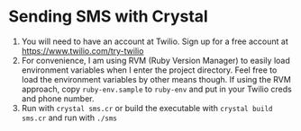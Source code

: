 # Sending SMS with Crystal

1. You will need to have an account at Twilio. Sign up for a free account at https://www.twilio.com/try-twilio
2. For convenience, I am using RVM (Ruby Version Manager) to easily load environment variables when I enter the project directory.
Feel free to load the environment variables by other means though. If using the RVM approach, copy `ruby-env.sample` to `ruby-env` and put in your Twilio creds and phone number.
3. Run with `crystal sms.cr` or build the executable with `crystal build sms.cr` and run with `./sms`
